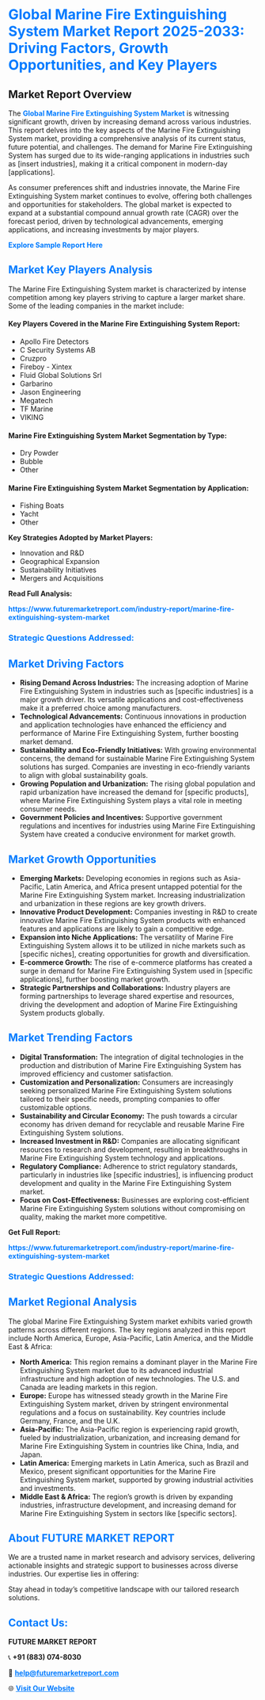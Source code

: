<h1 style="color: #007BFF;">Global Marine Fire Extinguishing System Market Report 2025-2033: Driving Factors, Growth Opportunities, and Key Players</h1>

<section id="overview">
<h2>Market Report Overview</h2>
<p>The <a href="https://www.futuremarketreport.com/industry-report/marine-fire-extinguishing-system-market" style="color: #007BFF; text-decoration: none;"><strong>Global Marine Fire Extinguishing System Market</strong></a> is witnessing significant growth, driven by increasing demand across various industries. This report delves into the key aspects of the Marine Fire Extinguishing System market, providing a comprehensive analysis of its current status, future potential, and challenges. The demand for Marine Fire Extinguishing System has surged due to its wide-ranging applications in industries such as [insert industries], making it a critical component in modern-day [applications].</p>
<p>As consumer preferences shift and industries innovate, the Marine Fire Extinguishing System market continues to evolve, offering both challenges and opportunities for stakeholders. The global market is expected to expand at a substantial compound annual growth rate (CAGR) over the forecast period, driven by technological advancements, emerging applications, and increasing investments by major players.</p>
</section>

<section id="overview">
<p><a href="https://www.futuremarketreport.com/request-sample/reportId=104340" style="color: #007BFF; text-decoration: none;"><strong>Explore Sample Report Here</strong></a></p>
</section>

<section id="key-players">
<h2 style="color: #007BFF;">Market Key Players Analysis</h2>
<p>The Marine Fire Extinguishing System market is characterized by intense competition among key players striving to capture a larger market share. Some of the leading companies in the market include:</p>
<h4>Key Players Covered in the Marine Fire Extinguishing System Report:</h4>
<ul><li>Apollo Fire Detectors</li><li>C Security Systems AB</li><li>Cruzpro</li><li>Fireboy - Xintex</li><li>Fluid Global Solutions Srl</li><li>Garbarino</li><li>Jason Engineering</li><li>Megatech</li><li>TF Marine</li><li>VIKING</li></ul>
<h4>Marine Fire Extinguishing System Market Segmentation by Type:</h4>
<ul><li>Dry Powder</li><li>Bubble</li><li>Other</li></ul>

<h4>Marine Fire Extinguishing System Market Segmentation by Application:</h4>
<ul><li>Fishing Boats</li><li>Yacht</li><li>Other</li></ul>
<p><strong>Key Strategies Adopted by Market Players:</strong></p>
<ul>
<li>Innovation and R&D</li>
<li>Geographical Expansion</li>
<li>Sustainability Initiatives</li>
<li>Mergers and Acquisitions</li>
</ul>
</section>

<section>
<p><strong>Read Full Analysis: </strong></p><a href="https://www.futuremarketreport.com/industry-report/marine-fire-extinguishing-system-market" style="color: #007BFF; text-decoration: none;"><strong>https://www.futuremarketreport.com/industry-report/marine-fire-extinguishing-system-market</strong></a>
<h3 style="color: #007BFF;">Strategic Questions Addressed:</h3>
</section>

<section id="driving-factors">
<h2 style="color: #007BFF;">Market Driving Factors</h2>
<ul>
<li><strong>Rising Demand Across Industries:</strong> The increasing adoption of Marine Fire Extinguishing System in industries such as [specific industries] is a major growth driver. Its versatile applications and cost-effectiveness make it a preferred choice among manufacturers.</li>
<li><strong>Technological Advancements:</strong> Continuous innovations in production and application technologies have enhanced the efficiency and performance of Marine Fire Extinguishing System, further boosting market demand.</li>
<li><strong>Sustainability and Eco-Friendly Initiatives:</strong> With growing environmental concerns, the demand for sustainable Marine Fire Extinguishing System solutions has surged. Companies are investing in eco-friendly variants to align with global sustainability goals.</li>
<li><strong>Growing Population and Urbanization:</strong> The rising global population and rapid urbanization have increased the demand for [specific products], where Marine Fire Extinguishing System plays a vital role in meeting consumer needs.</li>
<li><strong>Government Policies and Incentives:</strong> Supportive government regulations and incentives for industries using Marine Fire Extinguishing System have created a conducive environment for market growth.</li>
</ul>
</section>

<section id="growth-opportunities">
<h2 style="color: #007BFF;">Market Growth Opportunities</h2>
<ul>
<li><strong>Emerging Markets:</strong> Developing economies in regions such as Asia-Pacific, Latin America, and Africa present untapped potential for the Marine Fire Extinguishing System market. Increasing industrialization and urbanization in these regions are key growth drivers.</li>
<li><strong>Innovative Product Development:</strong> Companies investing in R&D to create innovative Marine Fire Extinguishing System products with enhanced features and applications are likely to gain a competitive edge.</li>
<li><strong>Expansion into Niche Applications:</strong> The versatility of Marine Fire Extinguishing System allows it to be utilized in niche markets such as [specific niches], creating opportunities for growth and diversification.</li>
<li><strong>E-commerce Growth:</strong> The rise of e-commerce platforms has created a surge in demand for Marine Fire Extinguishing System used in [specific applications], further boosting market growth.</li>
<li><strong>Strategic Partnerships and Collaborations:</strong> Industry players are forming partnerships to leverage shared expertise and resources, driving the development and adoption of Marine Fire Extinguishing System products globally.</li>
</ul>
</section>

<section id="trending-factors">
<h2 style="color: #007BFF;">Market Trending Factors</h2>
<ul>
<li><strong>Digital Transformation:</strong> The integration of digital technologies in the production and distribution of Marine Fire Extinguishing System has improved efficiency and customer satisfaction.</li>
<li><strong>Customization and Personalization:</strong> Consumers are increasingly seeking personalized Marine Fire Extinguishing System solutions tailored to their specific needs, prompting companies to offer customizable options.</li>
<li><strong>Sustainability and Circular Economy:</strong> The push towards a circular economy has driven demand for recyclable and reusable Marine Fire Extinguishing System solutions.</li>
<li><strong>Increased Investment in R&D:</strong> Companies are allocating significant resources to research and development, resulting in breakthroughs in Marine Fire Extinguishing System technology and applications.</li>
<li><strong>Regulatory Compliance:</strong> Adherence to strict regulatory standards, particularly in industries like [specific industries], is influencing product development and quality in the Marine Fire Extinguishing System market.</li>
<li><strong>Focus on Cost-Effectiveness:</strong> Businesses are exploring cost-efficient Marine Fire Extinguishing System solutions without compromising on quality, making the market more competitive.</li>
</ul>
</section>

<section>
<p><strong>Get Full Report: </strong></p><a href="https://www.futuremarketreport.com/industry-report/marine-fire-extinguishing-system-market" style="color: #007BFF; text-decoration: none;"><strong>https://www.futuremarketreport.com/industry-report/marine-fire-extinguishing-system-market</strong></a>
<h3 style="color: #007BFF;">Strategic Questions Addressed:</h3>
</section>


<section id="regional-analysis">
<h2 style="color: #007BFF;">Market Regional Analysis</h2>
<p>The global Marine Fire Extinguishing System market exhibits varied growth patterns across different regions. The key regions analyzed in this report include North America, Europe, Asia-Pacific, Latin America, and the Middle East & Africa:</p>
<ul>
<li><strong>North America:</strong> This region remains a dominant player in the Marine Fire Extinguishing System market due to its advanced industrial infrastructure and high adoption of new technologies. The U.S. and Canada are leading markets in this region.</li>
<li><strong>Europe:</strong> Europe has witnessed steady growth in the Marine Fire Extinguishing System market, driven by stringent environmental regulations and a focus on sustainability. Key countries include Germany, France, and the U.K.</li>
<li><strong>Asia-Pacific:</strong> The Asia-Pacific region is experiencing rapid growth, fueled by industrialization, urbanization, and increasing demand for Marine Fire Extinguishing System in countries like China, India, and Japan.</li>
<li><strong>Latin America:</strong> Emerging markets in Latin America, such as Brazil and Mexico, present significant opportunities for the Marine Fire Extinguishing System market, supported by growing industrial activities and investments.</li>
<li><strong>Middle East & Africa:</strong> The region’s growth is driven by expanding industries, infrastructure development, and increasing demand for Marine Fire Extinguishing System in sectors like [specific sectors].</li>
</ul>
</section>

<footer>
<h2 style="color: #007BFF;">About FUTURE MARKET REPORT</h2>
<p>We are a trusted name in market research and advisory services, delivering actionable insights and strategic support to businesses across diverse industries. Our expertise lies in offering:</p>

<p>Stay ahead in today’s competitive landscape with our tailored research solutions.</p>

<h2 style="color: #007BFF;">Contact Us:</h2>
<p><strong>FUTURE MARKET REPORT</strong></p>
<p>📞 <strong>+91 (883) 074-8030</strong></p>
<p>📧 <strong><a href="mailto:help@futuremarketreport.com" style="color: #007BFF;">help@futuremarketreport.com</a></strong></p>
<p>🌐 <strong><a href="https://www.futuremarketreport.com/" style="color: #007BFF;">Visit Our Website</a></strong></p>
</footer>